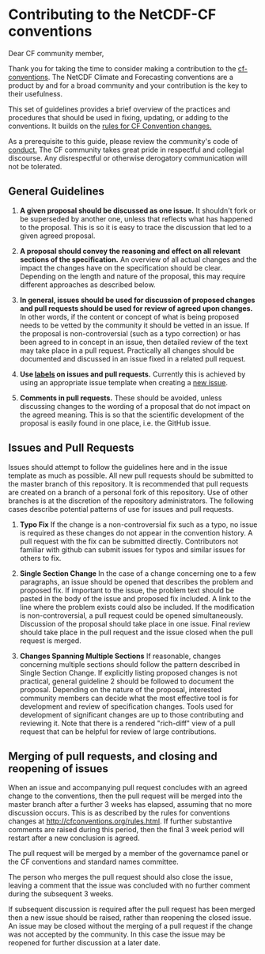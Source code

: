 # Contributing to the NetCDF-CF conventions

Dear CF community member,

Thank you for taking the time to consider making a contribution to the [cf-conventions](http://cfconventions.org/).
The NetCDF Climate and Forecasting conventions are a product by and for a broad community and your contribution is the key to their usefulness.

This set of guidelines provides a brief overview of the practices and procedures that should be used in fixing, updating, or adding to the conventions. 
It builds on the [rules for CF Convention changes.](http://cfconventions.org/rules.html)

As a prerequisite to this guide, please review the community's code of [conduct.](https://github.com/cf-convention/cf-conventions/blob/master/CODE_OF_CONDUCT.md)
The CF community takes great pride in respectful and collegial discourse. Any disrespectful or otherwise derogatory communication will not be tolerated.

## General Guidelines

1. **A given proposal should be discussed as one issue.** It shouldn't fork or be superseded by another one, unless that reflects what has happened to the proposal. 
This is so it is easy to trace the discussion that led to a given agreed proposal.

2. **A proposal should convey the reasoning and effect on all relevant sections of the specification.** 
An overview of all actual changes and the impact the changes have on the specification should be clear. 
Depending on the length and nature of the proposal, this may require different approaches as described below.

3. **In general, issues should be used for discussion of proposed changes and pull requests should be used for review of agreed upon changes.** 
In other words, if the content or concept of what is being proposed needs to be vetted by the community it should be vetted in an issue. 
If the proposal is non-controversial (such as a typo correction) or has been agreed to in concept in an issue, then detailed review of the text may take place in a pull request.
Practically all changes should be documented and discussed in an issue fixed in a related pull request.

4. **Use [labels](https://github.com/cf-convention/cf-conventions/labels) on issues and pull requests.** 
Currently this is achieved by using an appropriate issue template when creating a [new issue](https://github.com/cf-convention/cf-conventions/issues/new/choose).

5. **Comments in pull requests.** These should be avoided, unless discussing changes to the wording of a proposal that do not impact on the agreed meaning. This is so that the scientific development of the proposal is easily found in one place, i.e. the GitHub issue.

## Issues and Pull Requests

Issues should attempt to follow the guidelines here and in the issue template as much as possible.
All new pull requests should be submitted to the master branch of this repository.
It is recommended that pull requests are created on a branch of a personal fork of this repository.
Use of other branches is at the discretion of the repository administrators.
The following cases describe potential patterns of use for issues and pull requests.

1. **Typo Fix** If the change is a non-controversial fix such as a typo, no issue is required as these changes do not appear in the convention history. 
A pull request with the fix can be submitted directly.
Contributors not familiar with github can submit issues for typos and similar issues for others to fix.

2. **Single Section Change** In the case of a change concerning one to a few paragraphs, an issue should be opened that describes the problem and proposed fix. 
If important to the issue, the problem text should be pasted in the body of the issue and proposed fix included. 
A link to the line where the problem exists could also be included.
If the modification is non-controversial, a pull request could be opened simultaneously. 
Discussion of the proposal should take place in one issue. 
Final review should take place in the pull request and the issue closed when the pull request is merged.

3. **Changes Spanning Multiple Sections** If reasonable, changes concerning multiple sections should follow the pattern described in Single Section Change.
If explicitly listing proposed changes is not practical, general guideline 2 should be followed to document the proposal. 
Depending on the nature of the proposal, interested community members can decide what the most effective tool is for development and review of specification changes. 
Tools used for development of significant changes are up to those contributing and reviewing it. 
Note that there is a rendered "rich-diff" view of a pull request that can be helpful for review of large contributions.

## Merging of pull requests, and closing and reopening of issues

When an issue and accompanying pull request concludes with an agreed change to the conventions, then the pull request will be merged into the master branch after a further 3 weeks has elapsed, assuming that no more discussion occurs. This is as described by the rules for conventions changes at http://cfconventions.org/rules.html. If further substantive comments are raised during this period, then the final 3 week period will restart after a new conclusion is agreed.

The pull request will be merged by a member of the governamce panel or the CF conventions and standard names committee.

The person who merges the pull request should also close the issue, leaving a comment that the issue was concluded with no further comment during the subsequent 3 weeks.

If subsequent discussion is required after the pull request has been merged then a new issue should be raised, rather than reopening the closed issue.
An issue may be closed without the merging of a pull request if the change was not accepted by the community. In this case the issue may be reopened for further discussion at a later date.

